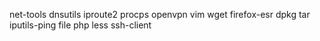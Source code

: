 net-tools
dnsutils
iproute2
procps
openvpn
vim
wget
firefox-esr
dpkg
tar
iputils-ping
file
php
less
ssh-client
